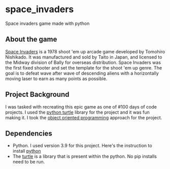 # space_invaders
Space invaders game made with python

## About the game
[Space Invaders](https://en.wikipedia.org/wiki/Space_Invaders) is a 1978 shoot 'em up arcade game developed by Tomohiro Nishikado. 
It was manufactured and sold by Taito in Japan, and licensed to the Midway division of Bally for overseas distribution. 
Space Invaders was the first fixed shooter and set the template for the shoot 'em up genre. 
The goal is to defeat wave after wave of descending aliens with a horizontally moving laser to earn as many points as possible.

## Project Background
I was tasked with recreating this epic game as one of #100 days of code projects. 
I used the [python turtle](https://docs.python.org/3/library/turtle.html) library for the project and it was fun making it. 
I took the [object oriented programming](https://en.wikipedia.org/wiki/Object-oriented_programming) approach for the project.

## Dependencies
- Python. I used version 3.9 for this project. Here's the instruction to install [python](https://docs.python.org/3/using/unix.html#getting-and-installing-the-latest-version-of-python)
- The [turtle](https://docs.python.org/3/library/turtle.html) is a library that is present within the python. No pip installs need to be run.



